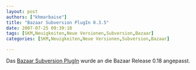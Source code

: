 ```yaml
---
layout: post
authors: ["khmarbaise"]
title: "Bazaar Subversion PlugIn 0.3.5"
date: 2007-07-25 09:39:18
tags: [SKM,Neuigkeiten,Neue Versionen,Subversion,Bazaar]
categories: [SKM,Neuigkeiten,Neue Versionen,Subversion,Bazaar]

---
```

Das [Bazaar Subversion PlugIn](http://bazaar-vcs.org/BzrForeignBranches/Subversion?action=show&redirect=BzrSvn) wurde an die Bazaar Release 0.18 angepasst.
